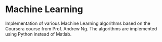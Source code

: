 # Machine Learning
Implementation of various Machine Learning algorithms based on the Coursera course from Prof. Andrew Ng. The algorithms are implemented using Python instead of Matlab.
